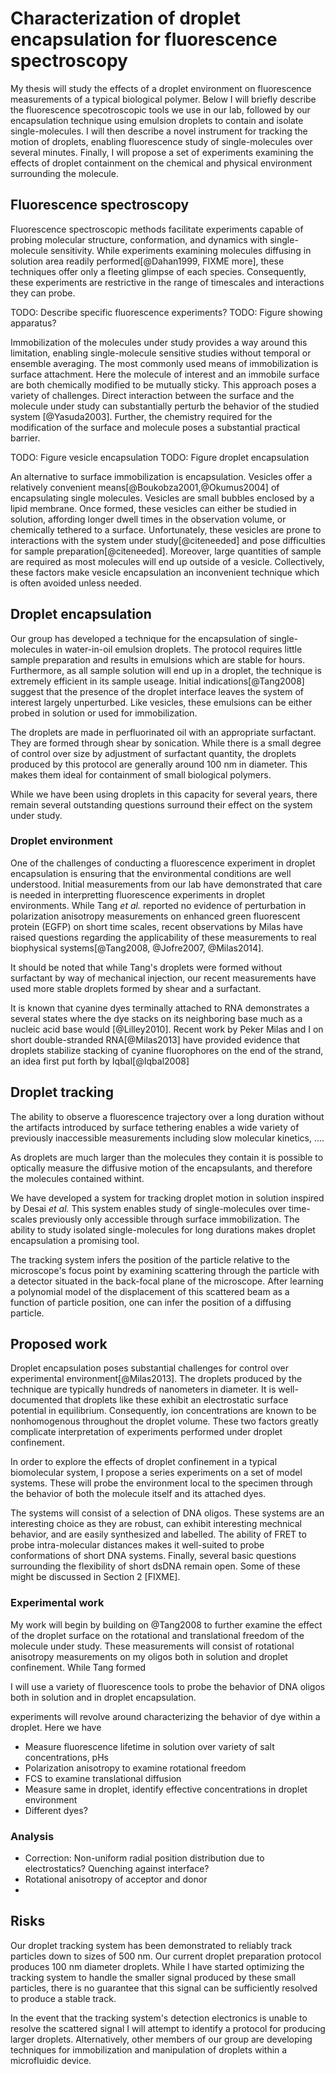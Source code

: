 # Characterization of droplet encapsulation for fluorescence spectroscopy

My thesis will study the effects of a droplet environment on
fluorescence measurements of a typical biological polymer. Below I
will briefly describe the fluorescence specotroscopic tools we use in
our lab, followed by our encapsulation technique using emulsion droplets
to contain and isolate single-molecules. I will then describe a novel instrument
for tracking the motion of droplets, enabling fluorescence study of
single-molecules over several minutes. Finally, I will propose a set
of experiments examining the effects of droplet containment on the
chemical and physical environment surrounding the molecule.

## Fluorescence spectroscopy
Fluorescence spectroscopic methods facilitate experiments capable of probing
molecular structure, conformation, and dynamics with single-molecule
sensitivity. While experiments examining molecules diffusing in
solution area readily performed[@Dahan1999, FIXME more], these techniques offer
only a fleeting glimpse of each species. Consequently, these
experiments are restrictive in the range of timescales and
interactions they can probe.

TODO: Describe specific fluorescence experiments?
TODO: Figure showing apparatus?

Immobilization of the molecules under study provides a way around this
limitation, enabling single-molecule sensitive studies without
temporal or ensemble averaging. The most commonly used means of
immobilization is surface attachment. Here the molecule of interest
and an immobile surface are both chemically modified to be mutually sticky. 
This approach poses a variety of challenges. Direct
interaction between the surface and the molecule under study can
substantially perturb the behavior of the studied system
[@Yasuda2003]. Further, the chemistry required for the modification of
the surface and molecule poses a substantial practical barrier.

TODO: Figure vesicle encapsulation
TODO: Figure droplet encapsulation

An alternative to surface immobilization is encapsulation. Vesicles offer a 
relatively convenient means[@Boukobza2001,@Okumus2004] of encapsulating
single molecules. Vesicles are small bubbles enclosed by a lipid
membrane. Once formed, these vesicles can either be studied in
solution, affording longer dwell times in the observation volume, or
chemically tethered to a surface. Unfortunately, these vesicles are
prone to interactions with the system under study[@citeneeded] and
pose difficulties for sample preparation[@citeneeded]. Moreover, large
quantities of sample are required as most molecules will end up
outside of a vesicle. Collectively, these factors make vesicle
encapsulation an inconvenient technique which is often avoided unless
needed.

## Droplet encapsulation
Our group has developed a technique for the encapsulation of
single-molecules in water-in-oil emulsion droplets. The protocol
requires little sample preparation and results in emulsions which are
stable for hours. Furthermore, as all sample solution will end up in a
droplet, the technique is extremely efficient in its sample
useage. Initial indications[@Tang2008] suggest that the presence of
the droplet interface leaves the system of interest largely
unperturbed. Like vesicles, these emulsions can be either probed in
solution or used for immobilization.

The droplets are made in perfluorinated oil with an appropriate
surfactant. They are formed through shear by sonication. While there is
a small degree of control over size by adjustment of surfactant quantity,
the droplets produced by this protocol are generally around 100 nm in
diameter. This makes them ideal for containment of small biological
polymers.

While we have been using droplets in this capacity for several years,
there remain several outstanding questions surround their effect on
the system under study.

### Droplet environment

One of the challenges of conducting a fluorescence experiment in
droplet encapsulation is ensuring that the environmental conditions
are well understood. Initial measurements from our lab have
demonstrated that care is needed in interpretting fluorescence
experiments in droplet environments. While Tang *et al.* reported
no evidence of perturbation in polarization anisotropy measurements on
enhanced green fluorescent protein (EGFP) on short time scales, recent
observations by Milas have raised questions regarding the
applicability of these measurements to real biophysical
systems[@Tang2008, @Jofre2007, @Milas2014].

It should be noted that while Tang's droplets were formed without
surfactant by way of mechanical injection, our recent measurements
have used more stable droplets formed by shear and a surfactant.

It is known that cyanine dyes terminally attached to RNA demonstrates
a several states where the dye stacks on its neighboring base much as
a nucleic acid base would [@Lilley2010]. Recent work by Peker Milas
and I on short double-stranded RNA[@Milas2013] have provided evidence
that droplets stabilize stacking of cyanine fluorophores on the end of
the strand, an idea first put forth by Iqbal[@Iqbal2008]

<!--
A complicating factor in this protocol is the potentially destructive
effect of ultrasonication on the molecule under study. Reiner, *et
al.* have noted that emulsion preparation by ultrasonication results
in significant sample degradation in the case of red fluorescent
protein (RFP) [@Reiner2006].
-->

## Droplet tracking

The ability to observe a fluorescence trajectory over a long duration
without the artifacts introduced by surface tethering
enables a wide variety of previously inaccessible measurements
including slow molecular kinetics, ....

As droplets are much larger than the molecules they contain it is
possible to optically measure the diffusive motion of the
encapsulants, and therefore the molecules contained withint.

We have developed a system for tracking droplet motion
in solution inspired by Desai *et al.* This system enables study of
single-molecules over time-scales previously only accessible through
surface immobilization.  The ability to study isolated
single-molecules for long durations makes droplet encapsulation a
promising tool.

The tracking system infers the position of the particle relative to the
microscope's focus point by examining scattering through the particle
with a detector situated in the back-focal plane of the
microscope. After learning a polynomial model of the displacement of
this scattered beam as a function of particle position, one can infer
the position of a diffusing particle.

## Proposed work

Droplet encapsulation poses substantial challenges for
control over experimental environment[@Milas2013]. The droplets
produced by the technique are typically hundreds of nanometers in
diameter. It is well-documented that droplets like these exhibit an
electrostatic surface potential in equilibrium. Consequently, ion
concentrations are known to be nonhomogenous throughout the droplet
volume. These two factors greatly complicate interpretation of
experiments performed under droplet confinement.

In order to explore the effects of droplet confinement in a typical
biomolecular system, I propose a series experiments on a set of model
systems. These will probe the environment local to the specimen
through the behavior of both the molecule itself and its attached
dyes.

The systems will consist of a selection of DNA oligos. These systems are
an interesting choice as they are robust, can exhibit interesting
mechnical behavior, and are easily synthesized and labelled. 
The ability of FRET to probe intra-molecular distances makes it well-suited to
probe conformations of short DNA systems. Finally, several basic
questions surrounding the flexibility of short dsDNA remain open. Some
of these might be discussed in Section 2 [FIXME].

### Experimental work

My work will begin by building on @Tang2008 to further examine the
effect of the droplet surface on the rotational and translational
freedom of the molecule under study. These measurements will consist
of rotational anisotropy measurements on my oligos both in solution
and droplet confinement. While Tang formed

I will use a variety of fluorescence tools to probe the behavior of
DNA oligos both in solution and in droplet encapsulation.

experiments will revolve around characterizing the behavior of dye
within a droplet. Here we have 

 * Measure fluorescence lifetime in solution over variety of salt concentrations, pHs
 * Polarization anisotropy to examine rotational freedom
 * FCS to examine translational diffusion
 * Measure same in droplet, identify effective concentrations in droplet environment
 * Different dyes?

### Analysis

 * Correction: Non-uniform radial position distribution due to
   electrostatics? Quenching against interface?
 * Rotational anisotropy of acceptor and donor
 * 

## Risks

Our droplet tracking system has been demonstrated to reliably track
particles down to sizes of 500 nm. Our current droplet preparation
protocol produces 100 nm diameter droplets. While I have started
optimizing the tracking system to handle the smaller signal produced
by these small particles, there is no guarantee that this signal can
be sufficiently resolved to produce a stable track.

In the event that the tracking system's detection electronics is
unable to resolve the scattered signal I will attempt to identify a
protocol for producing larger droplets. Alternatively, other members
of our group are developing techniques for immobilization and
manipulation of droplets within a microfluidic device.
